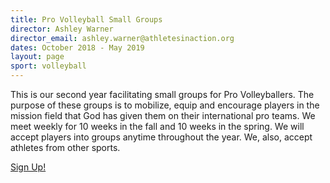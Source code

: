 ```yaml
---
title: Pro Volleyball Small Groups
director: Ashley Warner
director_email: ashley.warner@athletesinaction.org
dates: October 2018 - May 2019
layout: page
sport: volleyball
---
```

This is our second year facilitating small groups for Pro Volleyballers. The purpose of these groups is to mobilize, equip and encourage players in the mission field that God has given them on their international pro teams. We meet weekly for 10 weeks in the fall and 10 weeks in the spring. We will accept players into groups anytime throughout the year. We, also, accept athletes from other sports.

<a href="https://docs.google.com/forms/d/e/1FAIpQLSfdmlAgkSI-hzkXnQjXFX8dM3rdjdJaqPBq7rnh4ibfy4a-lg/viewform?usp=sf_link" class="btn btn-custom btn-border no-radius">Sign Up!</a>

<br /><br />
